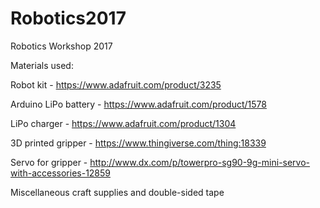 # Robotics2017
Robotics Workshop 2017


Materials used:

Robot kit - https://www.adafruit.com/product/3235

Arduino LiPo battery - https://www.adafruit.com/product/1578

LiPo charger - https://www.adafruit.com/product/1304

3D printed gripper - https://www.thingiverse.com/thing:18339

Servo for gripper - http://www.dx.com/p/towerpro-sg90-9g-mini-servo-with-accessories-12859

Miscellaneous craft supplies and double-sided tape
